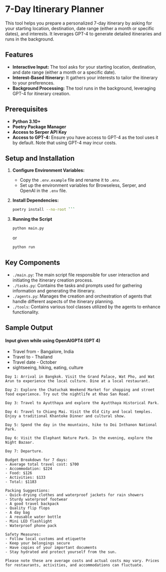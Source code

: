 # 7-Day Itinerary Planner

This tool helps you prepare a personalized 7-day itinerary by asking for your starting location, destination, date range (either a month or specific dates), and interests. It leverages GPT-4 to generate detailed itineraries and runs in the background.

## Features
- **Interactive Input:** The tool asks for your starting location, destination, and date range (either a month or a specific date).
- **Interest-Based Itinerary:** It gathers your interests to tailor the itinerary to your preferences.
- **Background Processing:** The tool runs in the background, leveraging GPT-4 for itinerary creation.

## Prerequisites
- **Python 3.10+**
- **Poetry Package Manager**
- **Access to Serper API Key**
- **Access to GPT-4:** Ensure you have access to GPT-4 as the tool uses it by default. Note that using GPT-4 may incur costs.

## Setup and Installation

1. **Configure Environment Variables:**
   - Copy the `.env.example` file and rename it to `.env`.
   - Set up the environment variables for Browseless, Serper, and OpenAI in the `.env` file.

2. **Install Dependencies:**
   ```bash
   poetry install --no-root ```

3. **Running the Script**
   ```bash
   python main.py
   ```
   or
   ``` bash 
   python run 
   ```
## **Key Components**
   - ```./main.py```: The main script file responsible for user interaction and initiating the itinerary creation process.
   - ```./tasks.py```: Contains the tasks and prompts used for gathering information and generating the itinerary.
   - ```./agents.py```: Manages the creation and orchestration of agents that handle different aspects of the itinerary planning.
   - ```./tools```: Contains various tool classes utilized by the agents to enhance functionality.


## Sample Output
#### Input given while using OpenAIGPT4 (GPT 4)
  - Travel from - Bangalore, India
  - Travel to - Thailand
  - Travel date - October
  - sightseeing, hiking, eating, culture
```
Day 1: Arrival in Bangkok. Visit the Grand Palace, Wat Pho, and Wat Arun to experience the local culture. Dine at a local restaurant.

Day 2: Explore the Chatuchak Weekend Market for shopping and street food experience. Try out the nightlife at Khao San Road.

Day 3: Travel to Ayutthaya and explore the Ayutthaya Historical Park.

Day 4: Travel to Chiang Mai. Visit the Old City and local temples. Enjoy a traditional Khantoke Dinner and cultural show.

Day 5: Spend the day in the mountains, hike to Doi Inthanon National Park.

Day 6: Visit the Elephant Nature Park. In the evening, explore the Night Bazaar.

Day 7: Departure.

Budget Breakdown for 7 days:
- Average total travel cost: $700
- Accommodation: $224
- Food: $126
- Activities: $133
- Total: $1183

Packing Suggestions:
- Quick-drying clothes and waterproof jackets for rain showers
- Sturdy waterproof footwear
- A good travel backpack
- Quality flip flops
- A day bag
- A reusable water bottle
- Mini LED flashlight
- Waterproof phone pack

Safety Measures:
- Follow local customs and etiquette
- Keep your belongings secure
- Have copies of your important documents
- Stay hydrated and protect yourself from the sun.

Please note these are average costs and actual costs may vary. Prices for restaurants, activities, and accommodations can fluctuate.
```
